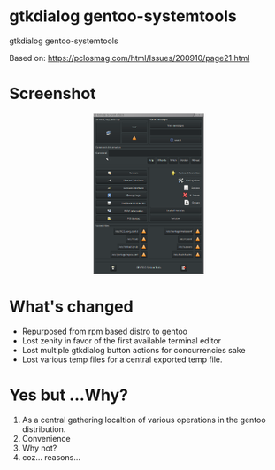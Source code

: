 # gtkdialog gentoo-systemtools
gtkdialog gentoo-systemtools

Based on: https://pclosmag.com/html/Issues/200910/page21.html

# Screenshot

<p align="center"><a href="assets/gst.png"><img width="200" alt="compiz" src="assets/gst.png"></a></p>

# What's changed
* Repurposed from rpm based distro to gentoo
* Lost zenity in favor of the first available terminal editor
* Lost multiple gtkdialog button actions for concurrencies sake
* Lost various temp files for a central exported temp file.

# Yes but ...Why?
1. As a central gathering localtion of various operations in the gentoo distribution.
2. Convenience
3. Why not?
4. coz... reasons...
